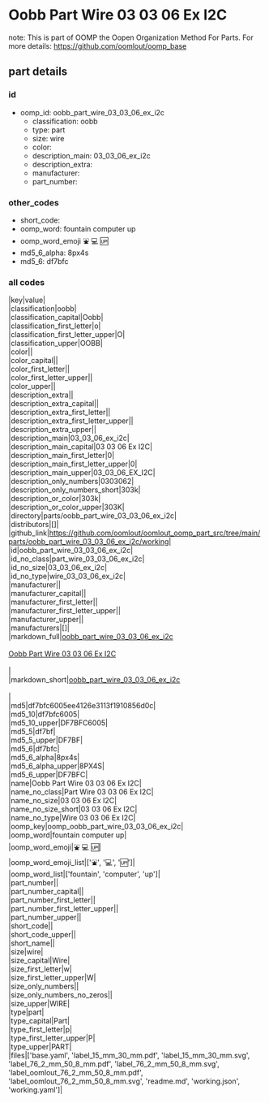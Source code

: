 # Oobb Part Wire 03 03 06 Ex I2C  

note: This is part of OOMP the Oopen Organization Method For Parts. For more details: https://github.com/oomlout/oomp_base

##  part details





### id
* oomp_id: oobb_part_wire_03_03_06_ex_i2c
  * classification: oobb
  * type: part
  * size: wire
  * color: 
  * description_main: 03_03_06_ex_i2c
  * description_extra: 
  * manufacturer: 
  * part_number: 

### other_codes
* short_code: 
* oomp_word: fountain computer up
* oomp_word_emoji :fountain: :computer: :up:
* md5_6_alpha: 8px4s
* md5_6: df7bfc

### all codes 
|key|value|  
|classification|oobb|  
|classification_capital|Oobb|  
|classification_first_letter|o|  
|classification_first_letter_upper|O|  
|classification_upper|OOBB|  
|color||  
|color_capital||  
|color_first_letter||  
|color_first_letter_upper||  
|color_upper||  
|description_extra||  
|description_extra_capital||  
|description_extra_first_letter||  
|description_extra_first_letter_upper||  
|description_extra_upper||  
|description_main|03_03_06_ex_i2c|  
|description_main_capital|03 03 06 Ex I2C|  
|description_main_first_letter|0|  
|description_main_first_letter_upper|0|  
|description_main_upper|03_03_06_EX_I2C|  
|description_only_numbers|0303062|  
|description_only_numbers_short|303k|  
|description_or_color|303k|  
|description_or_color_upper|303K|  
|directory|parts/oobb_part_wire_03_03_06_ex_i2c|  
|distributors|[]|  
|github_link|https://github.com/oomlout/oomlout_oomp_part_src/tree/main/parts/oobb_part_wire_03_03_06_ex_i2c/working|  
|id|oobb_part_wire_03_03_06_ex_i2c|  
|id_no_class|part_wire_03_03_06_ex_i2c|  
|id_no_size|03_03_06_ex_i2c|  
|id_no_type|wire_03_03_06_ex_i2c|  
|manufacturer||  
|manufacturer_capital||  
|manufacturer_first_letter||  
|manufacturer_first_letter_upper||  
|manufacturer_upper||  
|manufacturers|[]|  
|markdown_full|[oobb_part_wire_03_03_06_ex_i2c](https://github.com/oomlout/oomlout_oomp_part_src/tree/main/parts/oobb_part_wire_03_03_06_ex_i2c/working)<br>[](https://github.com/oomlout/oomlout_oomp_part_src/tree/main/parts/oobb_part_wire_03_03_06_ex_i2c/working)<br>[Oobb Part Wire 03 03 06 Ex I2C](https://github.com/oomlout/oomlout_oomp_part_src/tree/main/parts/oobb_part_wire_03_03_06_ex_i2c/working)<br><br>|  
|markdown_short|[oobb_part_wire_03_03_06_ex_i2c](https://github.com/oomlout/oomlout_oomp_part_src/tree/main/parts/oobb_part_wire_03_03_06_ex_i2c/working)<br><br>|  
|md5|df7bfc6005ee4126e3113f1910856d0c|  
|md5_10|df7bfc6005|  
|md5_10_upper|DF7BFC6005|  
|md5_5|df7bf|  
|md5_5_upper|DF7BF|  
|md5_6|df7bfc|  
|md5_6_alpha|8px4s|  
|md5_6_alpha_upper|8PX4S|  
|md5_6_upper|DF7BFC|  
|name|Oobb Part Wire 03 03 06 Ex I2C|  
|name_no_class|Part Wire 03 03 06 Ex I2C|  
|name_no_size|03 03 06 Ex I2C|  
|name_no_size_short|03 03 06 Ex I2C|  
|name_no_type|Wire 03 03 06 Ex I2C|  
|oomp_key|oomp_oobb_part_wire_03_03_06_ex_i2c|  
|oomp_word|fountain computer up|  
|oomp_word_emoji|:fountain: :computer: :up:|  
|oomp_word_emoji_list|[':fountain:', ':computer:', ':up:']|  
|oomp_word_list|['fountain', 'computer', 'up']|  
|part_number||  
|part_number_capital||  
|part_number_first_letter||  
|part_number_first_letter_upper||  
|part_number_upper||  
|short_code||  
|short_code_upper||  
|short_name||  
|size|wire|  
|size_capital|Wire|  
|size_first_letter|w|  
|size_first_letter_upper|W|  
|size_only_numbers||  
|size_only_numbers_no_zeros||  
|size_upper|WIRE|  
|type|part|  
|type_capital|Part|  
|type_first_letter|p|  
|type_first_letter_upper|P|  
|type_upper|PART|  
|files|['base.yaml', 'label_15_mm_30_mm.pdf', 'label_15_mm_30_mm.svg', 'label_76_2_mm_50_8_mm.pdf', 'label_76_2_mm_50_8_mm.svg', 'label_oomlout_76_2_mm_50_8_mm.pdf', 'label_oomlout_76_2_mm_50_8_mm.svg', 'readme.md', 'working.json', 'working.yaml']|  
